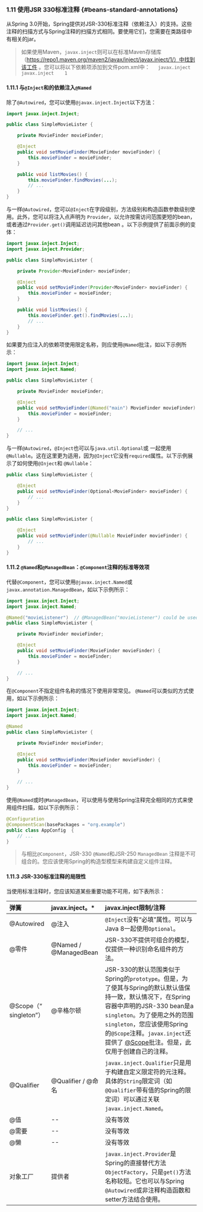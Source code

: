 ### 1.11 使用JSR 330标准注释 {#beans-standard-annotations}

从Spring 3.0开始，Spring提供对JSR-330标准注释（依赖注入）的支持。这些注释的扫描方式与Spring注释的扫描方式相同。要使用它们，您需要在类路径中有相关的jar。

> 如果使用Maven，`javax.inject`则可以在标准Maven存储库（https://repo1.maven.org/maven2/javax/inject/javax.inject/1/）中找到该工件 。您可以将以下依赖项添加到文件pom.xml中：`    javax.inject    javax.inject    1 `

#### 1.11.1 与`@Inject`和的依赖注入`@Named`

除了`@Autowired`，您可以使用`@javax.inject.Inject`以下方法：

```java
import javax.inject.Inject;

public class SimpleMovieLister {

    private MovieFinder movieFinder;

    @Inject
    public void setMovieFinder(MovieFinder movieFinder) {
        this.movieFinder = movieFinder;
    }

    public void listMovies() {
        this.movieFinder.findMovies(...);
        // ...
    }
}
```

与一样`@Autowired`，您可以`@Inject`在字段级别，方法级别和构造函数参数级别使用。此外，您可以将注入点声明为 `Provider`，以允许按需访问范围更短的bean，或者通过`Provider.get()`调用延迟访问其他bean 。以下示例提供了前面示例的变体：

```java
import javax.inject.Inject;
import javax.inject.Provider;

public class SimpleMovieLister {

    private Provider<MovieFinder> movieFinder;

    @Inject
    public void setMovieFinder(Provider<MovieFinder> movieFinder) {
        this.movieFinder = movieFinder;
    }

    public void listMovies() {
        this.movieFinder.get().findMovies(...);
        // ...
    }
}
```

如果要为应注入的依赖项使用限定名称，则应使用`@Named`批注，如以下示例所示：

```java
import javax.inject.Inject;
import javax.inject.Named;

public class SimpleMovieLister {

    private MovieFinder movieFinder;

    @Inject
    public void setMovieFinder(@Named("main") MovieFinder movieFinder) {
        this.movieFinder = movieFinder;
    }

    // ...
}
```

与一样`@Autowired`，`@Inject`也可以与`java.util.Optional`或 一起使用`@Nullable`。这在这里更为适用，因为`@Inject`它没有`required`属性。以下示例展示了如何使用`@Inject`和 `@Nullable`：

```java
public class SimpleMovieLister {

    @Inject
    public void setMovieFinder(Optional<MovieFinder> movieFinder) {
        // ...
    }
}
```



```java
public class SimpleMovieLister {

    @Inject
    public void setMovieFinder(@Nullable MovieFinder movieFinder) {
        // ...
    }
}
```

#### 1.11.2 `@Named`和`@ManagedBean`：`@Component`注释的标准等效项

代替`@Component`，您可以使用`@javax.inject.Named`或`javax.annotation.ManagedBean`，如以下示例所示：

```java
import javax.inject.Inject;
import javax.inject.Named;

@Named("movieListener")  // @ManagedBean("movieListener") could be used as well
public class SimpleMovieLister {

    private MovieFinder movieFinder;

    @Inject
    public void setMovieFinder(MovieFinder movieFinder) {
        this.movieFinder = movieFinder;
    }

    // ...
}
```

在`@Component`不指定组件名称的情况下使用非常常见。 `@Named`可以类似的方式使用，如以下示例所示：

```java
import javax.inject.Inject;
import javax.inject.Named;

@Named
public class SimpleMovieLister {

    private MovieFinder movieFinder;

    @Inject
    public void setMovieFinder(MovieFinder movieFinder) {
        this.movieFinder = movieFinder;
    }

    // ...
}
```

使用`@Named`或时`@ManagedBean`，可以使用与使用Spring注释完全相同的方式来使用组件扫描，如以下示例所示：

```java
@Configuration
@ComponentScan(basePackages = "org.example")
public class AppConfig  {
    // ...
}
```

> 与相比`@Component`，JSR-330 `@Named`和JSR-250 `ManagedBean` 注释是不可组合的。您应该使用Spring的构造型模型来构建自定义组件注释。

#### 1.11.3 JSR-330标准注释的局限性

当使用标准注释时，您应该知道某些重要功能不可用，如下表所示：

| 弹簧                   | javax.inject。*       | javax.inject限制/注释                                        |
| :--------------------- | :-------------------- | :----------------------------------------------------------- |
| @Autowired             | @注入                 | `@Inject`没有“必填”属性。可以与Java 8一起使用`Optional`。    |
| @零件                  | @Named / @ManagedBean | JSR-330不提供可组合的模型，仅提供一种识别命名组件的方法。    |
| @Scope（“ singleton”） | @辛格尔顿             | JSR-330的默认范围类似于Spring的`prototype`。但是，为了使其与Spring的默认默认值保持一致，默认情况下，在Spring容器中声明的JSR-330 bean是a `singleton`。为了使用之外的范围`singleton`，您应该使用Spring的`@Scope`注释。`javax.inject`还提供了 [@Scope](https://download.oracle.com/javaee/6/api/javax/inject/Scope.html)批注。但是，此仅用于创建自己的注释。 |
| @Qualifier             | @Qualifier / @命名    | `javax.inject.Qualifier`只是用于构建自定义限定符的元注释。具体的`String`限定词（如`@Qualifier`带有值的Spring的限定词）可以通过关联`javax.inject.Named`。 |
| @值                    | --                    | 没有等效                                                     |
| @需要                  | --                    | 没有等效                                                     |
| @懒                    | --                    | 没有等效                                                     |
| 对象工厂               | 提供者                | `javax.inject.Provider`是Spring的直接替代方法`ObjectFactory`，只是`get()`方法名称较短。它也可以与Spring `@Autowired`或非注释构造函数和setter方法结合使用。 |

